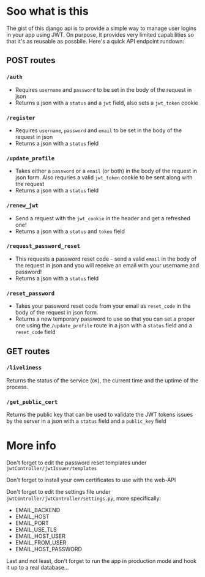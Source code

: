 # Soo what is this

The gist of this django api is to provide a simple way to manage user logins in your app using JWT. On purpose, it provides very limited capabilities so that it's as reusable as possbile. Here's a quick API endpoint rundown:

## POST routes

### `/auth`
* Requires `username` and `password` to be set in the body of the request in json
* Returns a json with a `status` and a `jwt` field, also sets a `jwt_token` cookie

### `/register`
* Requires `username`, `password` and `email` to be set in the body of the request in json
* Returns a json with a `status` field

### `/update_profile`
* Takes either a `password` or a `email` (or both) in the body of the request in json form. Also requries a valid `jwt_token` cookie to be sent along with the request
* Returns a json with a `status` field

### `/renew_jwt`
* Send a request with the `jwt_cookie` in the header and get a refreshed one!
* Returns a json with a `status` and `token` field

### `/request_password_reset`
* This requests a password reset code - send a valid `email` in the body of the request in json and you will receive an email with your username and password!
* Returns a json with a `status` field 

### `/reset_password`
* Takes your password reset code from your email as `reset_code` in the body of the request in json form. 
* Returns a new temporary password to use so that you can set a proper one using the `/update_profile` route in a json with a `status` field and a `reset_code` field

## GET routes

### `/liveliness`
Returns the status of the service (`OK`), the current time and the uptime of the process. 

### `/get_public_cert`
Returns the public key that can be used to validate the JWT tokens issues by the server in a json with a `status` field and a `public_key` field

# More info

Don't forget to edit the password reset templates under `jwtController/jwtIssuer/templates`

Don't forget to install your own certificates to use with the web-API

Don't forget to edit the settings file under `jwtController/jwtController/settings.py`, more specifically:

* EMAIL_BACKEND
* EMAIL_HOST
* EMAIL_PORT
* EMAIL_USE_TLS
* EMAIL_HOST_USER
* EMAIL_FROM_USER
* EMAIL_HOST_PASSWORD

Last and not least, don't forget to run the app in production mode and hook it up to a real database...
